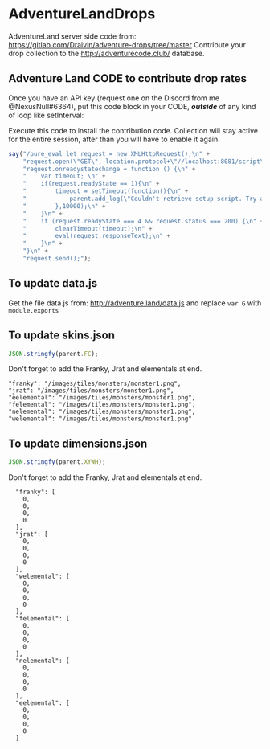 # AdventureLandDrops
AdventureLand server side code from: https://gitlab.com/Draivin/adventure-drops/tree/master
Contribute your drop collection to the http://adventurecode.club/ database.

## Adventure Land CODE to contribute drop rates
Once you have an API key (request one on the Discord from me @NexusNull#6364), put this code block in your CODE, _**outside**_ of any kind of loop like setInterval:

Execute this code to install the contribution code. Collection will stay active for the entire session, after than you will have to enable it again.
```javascript
say("/pure_eval let request = new XMLHttpRequest();\n" +
    "request.open(\"GET\", location.protocol+\"//localhost:8081/script\");\n" +
    "request.onreadystatechange = function () {\n" +
    "    var timeout; \n" +
    "    if(request.readyState == 1){\n" +
    "        timeout = setTimeout(function(){\n" +
    "            parent.add_log(\"Couldn't retrieve setup script. Try again later ...\");\n" +
    "        },10000);\n" +
    "    }\n" +
    "    if (request.readyState === 4 && request.status === 200) {\n" +
    "        clearTimeout(timeout);\n" +
    "        eval(request.responseText);\n" +
    "    }\n" +
    "}\n" +
    "request.send();");
```

## To update data.js
Get the file data.js from: http://adventure.land/data.js and replace `var G` with `module.exports`

## To update skins.json
```javascript
JSON.stringfy(parent.FC);
```
Don't forget to add the Franky, Jrat and elementals at end.
```
"franky": "/images/tiles/monsters/monster1.png",
"jrat": "/images/tiles/monsters/monster1.png",
"eelemental": "/images/tiles/monsters/monster1.png",
"felemental": "/images/tiles/monsters/monster1.png",
"nelemental": "/images/tiles/monsters/monster1.png",
"welemental": "/images/tiles/monsters/monster1.png"
```

## To update dimensions.json
```javascript
JSON.stringfy(parent.XYWH);
```
Don't forget to add the Franky, Jrat and elementals at end.
```
  "franky": [
    0,
    0,
    0,
    0
  ],
  "jrat": [
    0,
    0,
    0,
    0
  ],
  "welemental": [
    0,
    0,
    0,
    0
  ],
  "felemental": [
    0,
    0,
    0,
    0
  ],
  "nelemental": [
    0,
    0,
    0,
    0
  ],
  "eelemental": [
    0,
    0,
    0,
    0
  ]
```